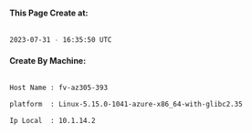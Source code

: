 
   
#### This Page Create at:

```bash

2023-07-31 - 16:35:50 UTC

```

#### Create By Machine:

```bash

Host Name : fv-az305-393

platform  : Linux-5.15.0-1041-azure-x86_64-with-glibc2.35

Ip Local  : 10.1.14.2

```

